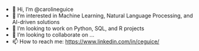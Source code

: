 - 👋 Hi, I’m @carolineguice
- 👀 I’m interested in Machine Learning, Natural Language Processing, and AI-driven solutions 
- 🌱 I’m looking to work on Python, SQL, and R projects 
- 💞️ I’m looking to collaborate on ...
- 📫 How to reach me: https://www.linkedin.com/in/ceguice/ 

<!---
carolineguice/carolineguice is a ✨ special ✨ repository because its `README.md` (this file) appears on your GitHub profile.
You can click the Preview link to take a look at your changes.
--->
